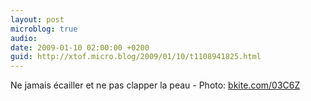 ```yaml
---
layout: post
microblog: true
audio: 
date: 2009-01-10 02:00:00 +0200
guid: http://xtof.micro.blog/2009/01/10/t1108941825.html
---
```

Ne jamais écailler et ne pas clapper la peau - Photo: [bkite.com/03C6Z](http://bkite.com/03C6Z)
